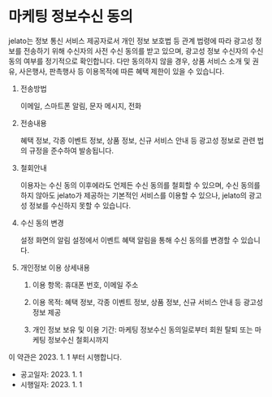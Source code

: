# 마케팅 정보수신 동의

jelato는 정보 통신 서비스 제공자로서 개인 정보 보호법 등 관계 법령에 따라 광고성 정보를 전송하기 위해 수신자의 사전 수신 동의를 받고 있으며, 광고성 정보 수신자의 수신 동의 여부를 정기적으로 확인합니다. 다만 동의하지 않을 경우, 상품 서비스 소개 및 권유, 사은행사, 판촉행사 등 이용목적에 따른 혜택 제한이 있을 수 있습니다.

1. 전송방법

   이메일, 스마트폰 알림, 문자 메시지, 전화

2. 전송내용

   혜택 정보, 각종 이벤트 정보, 상품 정보, 신규 서비스 안내 등 광고성 정보로 관련 법의 규정을 준수하여 발송됩니다.

3. 철회안내

   이용자는 수신 동의 이후에라도 언제든 수신 동의를 철회할 수 있으며, 수신 동의를 하지 않아도 jelato가 제공하는 기본적인 서비스를 이용할 수 있으나, jelato의 광고성 정보를 수신하지 못할 수 있습니다.

4. 수신 동의 변경

   설정 화면의 알림 설정에서 이벤트 혜택 알림을 통해 수신 동의를 변경할 수 있습니다.

5. 개인정보 이용 상세내용

   1. 이용 항목: 휴대폰 번호, 이메일 주소

   2. 이용 목적: 혜택 정보, 각종 이벤트 정보, 상품 정보, 신규 서비스 안내 등 광고성 정보 제공

   3. 개인 정보 보유 및 이용 기간: 마케팅 정보수신 동의일로부터 회원 탈퇴 또는 마케팅 정보수신 철회시까지

이 약관은 2023. 1. 1 부터 시행합니다.

- 공고일자: 2023. 1. 1
- 시행일자: 2023. 1. 1
